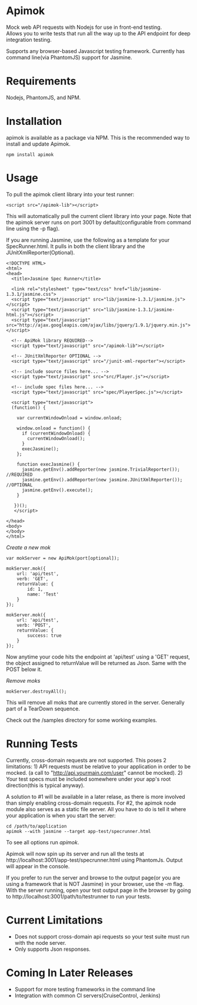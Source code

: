Apimok
======

Mock web API requests with Nodejs for use in front-end testing.  
Allows you to write tests that run all the way up to the API endpoint for deep integration testing.

Supports any browser-based Javascript testing framework.  Currently has command line(via PhantomJS) support for Jasmine.

Requirements
============

Nodejs, PhantomJS, and NPM.

Installation
============

apimok is available as a package via NPM.  This is the recommended way to install and update Apimok.

    npm install apimok
    
Usage
=====

To pull the apimok client library into your test runner:

    <script src="/apimok-lib"></script>

This will automatically pull the current client library into your page. Note that the apimok server runs on port 3001 by default(configurable from command line using the -p flag).

If you are running Jasmine, use the following as a template for your SpecRunner.html.  It pulls in both the client library and the JUnitXmlReporter(Optional).

    <!DOCTYPE HTML>
    <html>
    <head>
      <title>Jasmine Spec Runner</title>

      <link rel="stylesheet" type="text/css" href="lib/jasmine-1.3.1/jasmine.css">
      <script type="text/javascript" src="lib/jasmine-1.3.1/jasmine.js"></script>
      <script type="text/javascript" src="lib/jasmine-1.3.1/jasmine-html.js"></script>  
      <script type="text/javascript" src="http://ajax.googleapis.com/ajax/libs/jquery/1.9.1/jquery.min.js"></script>

      <!-- ApiMok library REQUIRED-->
      <script type="text/javascript" src="/apimok-lib"></script>
      
      <!-- JUnitXmlReporter OPTIONAL -->
      <script type="text/javascript" src="/junit-xml-reporter"></script>

      <!-- include source files here... -->
      <script type="text/javascript" src="src/Player.js"></script>

      <!-- include spec files here... -->
      <script type="text/javascript" src="spec/PlayerSpec.js"></script>

      <script type="text/javascript">
      (function() {    

        var currentWindowOnload = window.onload;

        window.onload = function() {
          if (currentWindowOnload) {
            currentWindowOnload();
          }
          execJasmine();
        };

        function execJasmine() {
          jasmine.getEnv().addReporter(new jasmine.TrivialReporter());  //REQUIRED
          jasmine.getEnv().addReporter(new jasmine.JUnitXmlReporter()); //OPTIONAL
          jasmine.getEnv().execute();
        }

       })();
       </script>

    </head>
    <body>
    </body>
    </html>


*Create a new mok*

    var mokServer = new ApiMok(port[optional]);
    
    mokServer.mok({
        url: 'api/test',
        verb: 'GET',
        returnValue: {
            id: 1,
            name: 'Test'
        }
    });
    
    mokServer.mok({
        url: 'api/test',
        verb: 'POST',
        returnValue: {
            success: true
        }
    });

Now anytime your code hits the endpoint at 'api/test' using a 'GET' request, the object assigned to returnValue will be returned as Json.  Same with the POST below it.

*Remove moks*

    mokServer.destroyAll();
    
This will remove all moks that are currently stored in the server.  Generally part of a TearDown sequence.

Check out the /samples directory for some working examples.

Running Tests
=============

Currently, cross-domain requests are not supported.  This poses 2 limitations: 1) API requests must be relative to your application in order to be mocked.  (a call to "http://api.yourmain.com/user" cannot be mocked).  2) Your test specs must be included somewhere under your app's root direction(this is typical anyway).

A solution to #1 will be available in a later relase, as there is more involved than simply enabling cross-domain requests.  For #2, the apimok node module also serves as a static file server.  All you have to do is tell it where your application is when you start the server:

    cd /path/to/application
    apimok --with jasmine --target app-test/specrunner.html
    
To see all options run _apimok_.

Apimok will now spin up its server and run all the tests at http://localhost:3001/app-test/specrunner.html using PhantomJs.  Output will appear in the console.

If you prefer to run the server and browse to the output page(or you are using a framework that is NOT Jasmine) in your browser, use the _-m_ flag.  With the server running, open your test output page in the browser by going to http://localhost:3001/path/to/testrunner to run your tests.

Current Limitations
===================

- Does not support cross-domain api requests so your test suite must run with the node server. 
- Only supports Json responses.

Coming In Later Releases
========================

- Support for more testing frameworks in the command line
- Integration with common CI servers(CruiseControl, Jenkins)
